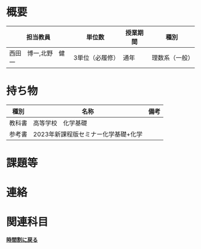 # 概要
| 担当教員        | 単位数      | 授業期間 | 種別      |
|-------------|----------|------|---------|
| 西田　博一,北野　健一 | 3単位（必履修） | 通年   | 理数系（一般） |
# 持ち物
| 種別  | 名称                   | 備考 |
|-----|----------------------| --- |
| 教科書 | 高等学校　化学基礎            |    |
| 参考書 | 2023年新課程版セミナー化学基礎+化学 |    |
# 課題等

# 連絡

# 関連科目
[**時間割に戻る**](../timetable.md)